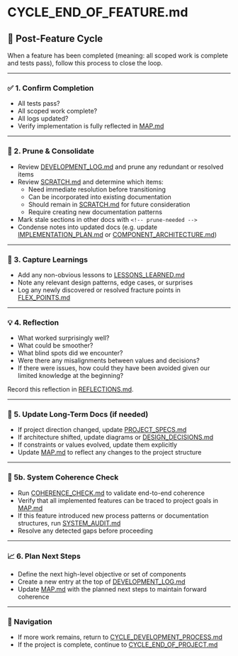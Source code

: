 # CYCLE_END_OF_FEATURE.md

## 🧹 Post-Feature Cycle
When a feature has been completed (meaning: all scoped work is complete and tests pass), follow this process to close the loop.

---

### ✅ 1. Confirm Completion
- All tests pass?
- All scoped work complete?
- All logs updated?
- Verify implementation is fully reflected in [MAP.md](../project/blueprint/MAP.md)

---

### 🧽 2. Prune & Consolidate
- Review [DEVELOPMENT_LOG.md](../project/workspace/DEVELOPMENT_LOG.md) and prune any redundant or resolved items
- Review [SCRATCH.md](../project/workspace/SCRATCH.md) and determine which items:
  - Need immediate resolution before transitioning
  - Can be incorporated into existing documentation
  - Should remain in [SCRATCH.md](../project/workspace/SCRATCH.md) for future consideration
  - Require creating new documentation patterns
- Mark stale sections in other docs with `<!-- prune-needed -->`
- Condense notes into updated docs (e.g. update [IMPLEMENTATION_PLAN.md](../project/workspace/IMPLEMENTATION_PLAN.md) or [COMPONENT_ARCHITECTURE.md](../project/blueprint/COMPONENT_ARCHITECTURE.md))

---

### 🧠 3. Capture Learnings
- Add any non-obvious lessons to [LESSONS_LEARNED.md](../project/workspace/LESSONS_LEARNED.md)
- Note any relevant design patterns, edge cases, or surprises
- Log any newly discovered or resolved fracture points in [FLEX_POINTS.md](../project/blueprint/FLEX_POINTS.md)

---

### 💡 4. Reflection
- What worked surprisingly well?
- What could be smoother?
- What blind spots did we encounter?
- Were there any misalignments between values and decisions?
- If there were issues, how could they have been avoided given our limited knowledge at the beginning?

Record this reflection in [REFLECTIONS.md](../project/workspace/REFLECTIONS.md).

---

### 🧱 5. Update Long-Term Docs (if needed)
- If project direction changed, update [PROJECT_SPECS.md](../project/identity/PROJECT_SPECS.md)
- If architecture shifted, update diagrams or [DESIGN_DECISIONS.md](../project/identity/DESIGN_DECISIONS.md)
- If constraints or values evolved, update them explicitly
- Update [MAP.md](../project/blueprint/MAP.md) to reflect any changes to the project structure

---

### 🔄 5b. System Coherence Check
- Run [COHERENCE_CHECK.md](./COHERENCE_CHECK.md) to validate end-to-end coherence
- Verify that all implemented features can be traced to project goals in [MAP.md](../project/blueprint/MAP.md)
- If this feature introduced new process patterns or documentation structures, run [SYSTEM_AUDIT.md](./SYSTEM_AUDIT.md)
- Resolve any detected gaps before proceeding

---

### 📈 6. Plan Next Steps
- Define the next high-level objective or set of components
- Create a new entry at the top of [DEVELOPMENT_LOG.md](../project/workspace/DEVELOPMENT_LOG.md)
- Update [MAP.md](../project/blueprint/MAP.md) with the planned next steps to maintain forward coherence

---

### 🔄 Navigation
- If more work remains, return to [CYCLE_DEVELOPMENT_PROCESS.md](./CYCLE_DEVELOPMENT_PROCESS.md)
- If the project is complete, continue to [CYCLE_END_OF_PROJECT.md](./CYCLE_END_OF_PROJECT.md)